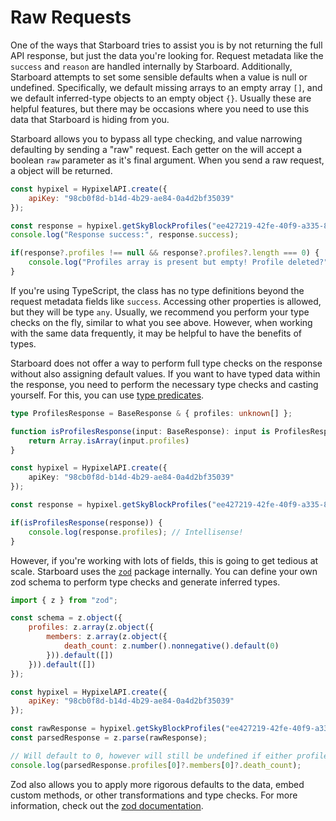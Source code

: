 <script setup>
import ApiRefLink from "../components/ApiRefLink.vue"
</script>

# Raw Requests

One of the ways that Starboard tries to assist you is by not returning the full API response, but just the data you're
looking for. Request metadata like the `success` and `reason` are handled internally by Starboard. Additionally,
Starboard attempts to set some sensible defaults when a value is null or undefined. Specifically, we default missing
arrays to an empty array `[]`, and we default inferred-type objects to an empty object `{}`. Usually these are helpful
features, but there may be occasions where you need to use this data that Starboard is hiding from you.

Starboard allows you to bypass all type checking, and value narrowing defaulting by sending a "raw" request. Each getter
on the <ApiRefLink name="HypixelAPI" /> will accept a boolean `raw` parameter as it's final argument. When you send a
raw request, a <ApiRefLink name="BaseResponse" /> object will be returned.

```js
const hypixel = HypixelAPI.create({
    apiKey: "98cb0f8d-b14d-4b29-ae84-0a4d2bf35039"
});

const response = hypixel.getSkyBlockProfiles("ee427219-42fe-40f9-a335-822bae1e6f63", true);
console.log("Response success:", response.success);

if(response?.profiles !== null && response?.profiles?.length === 0) {
    console.log("Profiles array is present but empty! Profile deleted?");
}
```

If you're using TypeScript, the <ApiRefLink name="BaseResponse" /> class has no type definitions beyond the request 
metadata fields like `success`. Accessing other properties is allowed, but they will be type `any`. Usually, we 
recommend you perform your type checks on the fly, similar to what you see above. However, when working with the same 
data frequently, it may be helpful to have the benefits of types. 

Starboard does not offer a way to perform full type checks on the response without also assigning default values. If you
want to have typed data within the response, you need to perform the necessary type checks and casting yourself. For 
this, you can use [type predicates](https://www.typescriptlang.org/docs/handbook/2/narrowing.html#using-type-predicates).

```ts
type ProfilesResponse = BaseResponse & { profiles: unknown[] };

function isProfilesResponse(input: BaseResponse): input is ProfilesResponse {
    return Array.isArray(input.profiles)
}

const hypixel = HypixelAPI.create({
    apiKey: "98cb0f8d-b14d-4b29-ae84-0a4d2bf35039"
});

const response = hypixel.getSkyBlockProfiles("ee427219-42fe-40f9-a335-822bae1e6f63", true);

if(isProfilesResponse(response)) {
    console.log(response.profiles); // Intellisense!
}
```

However, if you're working with lots of fields, this is going to get tedious at scale. Starboard uses the
[`zod`](https://www.npmjs.com/package/zod) package internally. You can define your own zod schema to perform type checks
and generate inferred types.

```js
import { z } from "zod";

const schema = z.object({
    profiles: z.array(z.object({
        members: z.array(z.object({
            death_count: z.number().nonnegative().default(0)
        })).default([])
    })).default([])
});

const hypixel = HypixelAPI.create({
    apiKey: "98cb0f8d-b14d-4b29-ae84-0a4d2bf35039"
});

const rawResponse = hypixel.getSkyBlockProfiles("ee427219-42fe-40f9-a335-822bae1e6f63", true);
const parsedResponse = z.parse(rawResponse);

// Will default to 0, however will still be undefined if either profiles or the members array are empty
console.log(parsedResponse.profiles[0]?.members[0]?.death_count);
```

Zod also allows you to apply more rigorous defaults to the data, embed custom methods, or other transformations and type
checks. For more information, check out the [zod documentation](https://zod.dev/).
